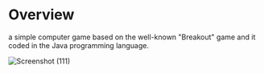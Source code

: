 # Overview
 a simple computer game based on the well-known "Breakout" game and it coded in the Java programming language.

![Screenshot (111)](https://github.com/sajaalsaab/Brick-Breaker-Game/assets/92388761/6d5bba9c-2e55-490e-a63f-f5fd1753786e)

